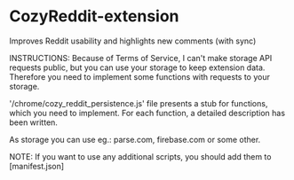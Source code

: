 CozyReddit-extension
====================
Improves Reddit usability and highlights new comments (with sync)

INSTRUCTIONS:
 Because of Terms of Service, I can't make storage API requests public,
 but you can use your storage to keep extension data.
 Therefore you need to implement some functions with requests to your storage.
 
 '/chrome/cozy_reddit_persistence.js' file presents a stub for functions, which you need to implement.
 For each function, a detailed description has been written.
 
 As storage you can use eg.: parse.com, firebase.com or some other.
 
 NOTE:
 If you want to use any additional scripts, you should add them to [manifest.json]
